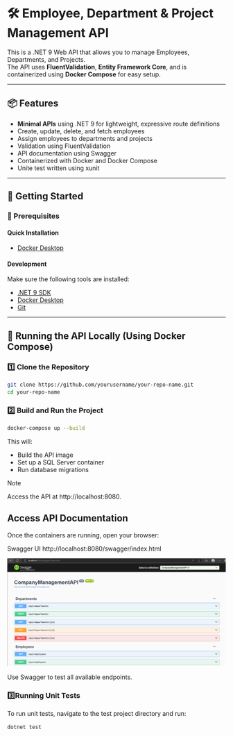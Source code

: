 # 🛠 Employee, Department & Project Management API

This is a .NET 9 Web API that allows you to manage Employees, Departments, and Projects.  
The API uses **FluentValidation**, **Entity Framework Core**, and is containerized using **Docker Compose** for easy setup.

---

## 📦 Features

- **Minimal APIs** using .NET 9 for lightweight, expressive route definitions
- Create, update, delete, and fetch employees
- Assign employees to departments and projects
- Validation using FluentValidation
- API documentation using Swagger
- Containerized with Docker and Docker Compose
- Unite test written using xunit

---

## 🚀 Getting Started

### 🔧 Prerequisites
#### Quick Installation
- [Docker Desktop](https://www.docker.com/products/docker-desktop)
  
#### Development
Make sure the following tools are installed:

- [.NET 9 SDK](https://dotnet.microsoft.com/en-us/download/dotnet/9.0)
- [Docker Desktop](https://www.docker.com/products/docker-desktop)
- [Git](https://git-scm.com/)
  

---

## 🧰 Running the API Locally (Using Docker Compose)

### 1️⃣ Clone the Repository

```bash
git clone https://github.com/yourusername/your-repo-name.git
cd your-repo-name
```

### 2️⃣ Build and Run the Project
```bash
docker-compose up --build
```

This will:
- Build the API image
- Set up a SQL Server container
- Run database migrations

> [!NOTE]
> Access the API at http://localhost:8080. 

## Access API Documentation
Once the containers are running, open your browser:

 Swagger UI
 http://localhost:8080/swagger/index.html

![img.png](img.png)

Use Swagger to test all available endpoints.
### 3️⃣Running Unit Tests
To run unit tests, navigate to the test project directory and run:
```
dotnet test
```
